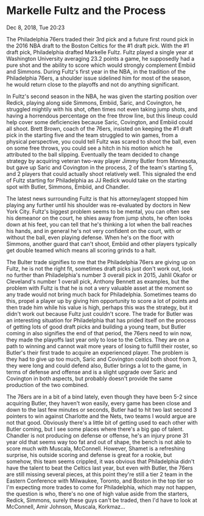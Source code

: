 # Markelle Fultz and the Process
Dec 8, 2018, Tue 20:23

The Philadelphia 76ers traded their 3rd pick and a future first round pick in the 2016 NBA draft to the Boston Celtics for the #1 draft pick.  With the #1 draft pick, Philadelphia drafted Markelle Fultz.  Fultz played a single year at Washington University averaging 23.2 points a game, he supposedly had a pure shot and the ability to score which would strongly complement Embiid and Simmons.  During Fultz's first year in the NBA, in the tradition of the Philadelphia 76ers, a shoulder issue sidelined him for most of the season, he would return close to the playoffs and not do anything significant.

In Fultz's second season in the NBA, he was given the starting position over Redick, playing along side Simmons, Embiid, Saric, and Covington, he struggled mightily with his shot, often times not even taking jump shots, and having a horrendous percentage on the free throw line, but this lineup could help cover some deficiencies because Saric, Covington, and Embiid could all shoot.  Brett Brown, coach of the 76ers, insisted on keeping the #1 draft pick in the starting five and the team struggled to win games, from a physical perspective, you could tell Fultz was scared to shoot the ball, even on some free throws, you could see a hitch in his motion which he attributed to the ball slipping.  Eventually the team decided to change strategy by acquiring veteran two-way player Jimmy Butler from Minnesota, but gave up Saric and Covington in the process, 2 of the team's starting 5, and 2 players that could actually shoot relatively well.  This signaled the end of Fultz starting for Philadelphia as JJ Redick would take on the starting spot with Butler, Simmons, Embiid, and Chandler.

The latest news surrounding Fultz is that his attorney/agent stopped him playing any further until his shoulder was re-evaluated by doctors in New York City.  Fultz's biggest problem seems to be mental, you can often see his demeanor on the court, he shies away from jump shots, he often looks down at his feet, you can tell that he's thinking a lot when the ball reaches his hands, and in general he's not very confident on the court, with or without the ball, even playing defense.  When he's on the floor with Simmons, another guard that can't shoot, Embiid and other players typically get double teamed which means all scoring grinds to a halt.

The Bulter trade signifies to me that the Philadelphia 76ers are giving up on Fultz, he is not the right fit, sometimes draft picks just don't work out, look no further than Philadelphia's number 3 overall pick in 2015, Jahlil Okafor or Cleveland's number 1 overall pick, Anthony Bennett as examples, but the problem with Fultz is that he is not a very valuable asset at the moment so any trade would not bring much back for Philadelphia.  Sometimes teams do this, propel a player up by giving him opportunity to score a lot of points and then trade him while his value is high, perhaps this was the strategy, but it didn't work out because Fultz just couldn't score.  The trade for Butler was an interesting situation for Philadelphia that has prided itself on the process of getting lots of good draft picks and building a young team, but Butler coming in also signifies the end of that period, the 76ers need to win now, they made the playoffs last year only to lose to the Celtics.  They are on a path to winning and cannot wait more years of losing to fulfill their roster, so Butler's their first trade to acquire an experienced player.  The problem is they had to give up too much, Saric and Covington could both shoot from 3, they were long and could defend also, Butler brings a lot to the game, in terms of defense and offense and is a slight upgrade over Saric and Covington in both aspects, but probably doesn't provide the same production of the two combined.

The 76ers are in a bit of a bind lately, even though they have been 5-2 since acquiring Butler, they haven't won easily, every game has been close and down to the last few minutes or seconds, Butler had to hit two last second 3 pointers to win against Charlotte and the Nets, two teams I would argue are not that good.  Obviously there's a little bit of getting used to each other with Butler coming, but I see some places where there's a big gap of talent.  Chandler is not producing on defense or offense, he's an injury prone 31 year old that seems way too fat and out of shape, the bench is not able to score much with Muscala, McConnell.  However, Shamet is a refreshing surprise, his outside scoring and defense is great for a rookie, but somehow, this team seems crippled, it was obvious that Philadelphia didn't have the talent to beat the Celtics last year, but even with Butler, the 76ers are still missing several pieces, at this point they're still a tier 2 team in the Eastern Conference with Milwaukee, Toronto, and Boston in the top tier so I'm expecting more trades to come for Philadelphia, which may not happen, the question is who, there's no one of high value aside from the starters, Redick, Simmons, surely these guys can't be traded, then I'd have to look at McConnell, Amir Johnson, Muscala, Korkmaz...

